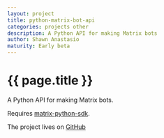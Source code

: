 ```yaml
---
layout: project
title: python-matrix-bot-api
categories: projects other
description: A Python API for making Matrix bots
author: Shawn Anastasio
maturity: Early beta
---
```


# {{ page.title }}

A Python API for making Matrix bots.

Requires [matrix-python-sdk](https://github.com/matrix-org/matrix-python-sdk).

The project lives on [GitHub](https://github.com/shawnanastasio/python-matrix-bot-api/)
